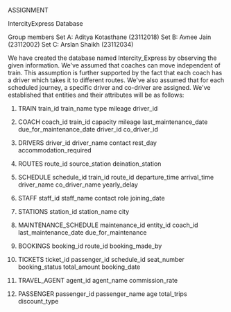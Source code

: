 ASSIGNMENT

IntercityExpress Database

Group members
Set A: Aditya Kotasthane (23112018)
Set B: Avnee Jain (23112002)
Set C: Arslan Shaikh (23112034)

We have created the database named Intercity_Express by observing the given information. We've assumed that coaches can move independent of train. This assumption is further supported by the fact that each coach has a driver which takes it to different routes. We've also assumed  that for each scheduled journey, a specific driver and co-driver are assigned. We've established that entities and their attributes will be as follows:


1. TRAIN
   train_id
   train_name
   type
   mileage
   driver_id

2. COACH
   coach_id
   train_id
   capacity
   mileage
   last_maintenance_date
   due_for_maintenance_date
   driver_id
   co_driver_id

3. DRIVERS
   driver_id
   driver_name
   contact
   rest_day
   accommodation_required

4. ROUTES
   route_id
   source_station
   deination_station

5. SCHEDULE
   schedule_id
   train_id
   route_id
   departure_time
   arrival_time
   driver_name
   co_driver_name
   yearly_delay

6. STAFF
   staff_id
   staff_name
   contact
   role
   joining_date

7. STATIONS
   station_id
   station_name
   city

8. MAINTENANCE_SCHEDULE
   maintenance_id
   entity_id
   coach_id
   last_maintenance_date
   due_for_maintenance

9. BOOKINGS
   booking_id
   route_id
   booking_made_by

10. TICKETS
    ticket_id
    passenger_id
    schedule_id
    seat_number
    booking_status
    total_amount
    booking_date

11. TRAVEL_AGENT
    agent_id
    agent_name
    commission_rate

12. PASSENGER
    passenger_id
    passenger_name
    age
    total_trips
    discount_type


